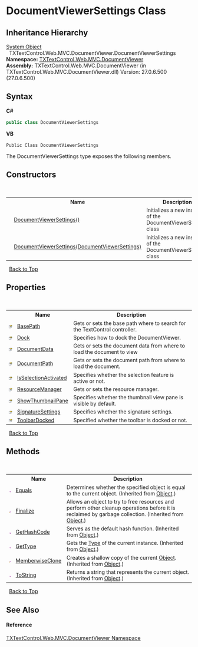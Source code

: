 # DocumentViewerSettings Class
 


## Inheritance Hierarchy
<a href="http://msdn2.microsoft.com/en-us/library/e5kfa45b" target="_blank">System.Object</a><br />&nbsp;&nbsp;TXTextControl.Web.MVC.DocumentViewer.DocumentViewerSettings<br />
**Namespace:**&nbsp;<a href="N_TXTextControl_Web_MVC_DocumentViewer">TXTextControl.Web.MVC.DocumentViewer</a><br />**Assembly:**&nbsp;TXTextControl.Web.MVC.DocumentViewer (in TXTextControl.Web.MVC.DocumentViewer.dll) Version: 27.0.6.500 (27.0.6.500)

## Syntax

**C#**<br />
``` C#
public class DocumentViewerSettings
```

**VB**<br />
``` VB
Public Class DocumentViewerSettings
```

The DocumentViewerSettings type exposes the following members.


## Constructors
&nbsp;<table><tr><th></th><th>Name</th><th>Description</th></tr><tr><td>![Public method](media/pubmethod.gif "Public method")</td><td><a href="M_TXTextControl_Web_MVC_DocumentViewer_DocumentViewerSettings__ctor">DocumentViewerSettings()</a></td><td>
Initializes a new instance of the DocumentViewerSettings class</td></tr><tr><td>![Public method](media/pubmethod.gif "Public method")</td><td><a href="M_TXTextControl_Web_MVC_DocumentViewer_DocumentViewerSettings__ctor_1">DocumentViewerSettings(DocumentViewerSettings)</a></td><td>
Initializes a new instance of the DocumentViewerSettings class</td></tr></table>&nbsp;
<a href="#documentviewersettings-class">Back to Top</a>

## Properties
&nbsp;<table><tr><th></th><th>Name</th><th>Description</th></tr><tr><td>![Public property](media/pubproperty.gif "Public property")</td><td><a href="P_TXTextControl_Web_MVC_DocumentViewer_DocumentViewerSettings_BasePath">BasePath</a></td><td>
Gets or sets the base path where to search for the TextControl controller.</td></tr><tr><td>![Public property](media/pubproperty.gif "Public property")</td><td><a href="P_TXTextControl_Web_MVC_DocumentViewer_DocumentViewerSettings_Dock">Dock</a></td><td>
Specifies how to dock the DocumentViewer.</td></tr><tr><td>![Public property](media/pubproperty.gif "Public property")</td><td><a href="P_TXTextControl_Web_MVC_DocumentViewer_DocumentViewerSettings_DocumentData">DocumentData</a></td><td>
Gets or sets the document data from where to load the document to view</td></tr><tr><td>![Public property](media/pubproperty.gif "Public property")</td><td><a href="P_TXTextControl_Web_MVC_DocumentViewer_DocumentViewerSettings_DocumentPath">DocumentPath</a></td><td>
Gets or sets the document path from where to load the document.</td></tr><tr><td>![Public property](media/pubproperty.gif "Public property")</td><td><a href="P_TXTextControl_Web_MVC_DocumentViewer_DocumentViewerSettings_IsSelectionActivated">IsSelectionActivated</a></td><td>
Specifies whether the selection feature is active or not.</td></tr><tr><td>![Public property](media/pubproperty.gif "Public property")</td><td><a href="P_TXTextControl_Web_MVC_DocumentViewer_DocumentViewerSettings_ResourceManager">ResourceManager</a></td><td>
Gets or sets the resource manager.</td></tr><tr><td>![Public property](media/pubproperty.gif "Public property")</td><td><a href="P_TXTextControl_Web_MVC_DocumentViewer_DocumentViewerSettings_ShowThumbnailPane">ShowThumbnailPane</a></td><td>
Specifies whether the thumbnail view pane is visible by default.</td></tr><tr><td>![Public property](media/pubproperty.gif "Public property")</td><td><a href="P_TXTextControl_Web_MVC_DocumentViewer_DocumentViewerSettings_SignatureSettings">SignatureSettings</a></td><td>
Specifies whether the signature settings.</td></tr><tr><td>![Public property](media/pubproperty.gif "Public property")</td><td><a href="P_TXTextControl_Web_MVC_DocumentViewer_DocumentViewerSettings_ToolbarDocked">ToolbarDocked</a></td><td>
Specified whether the toolbar is docked or not.</td></tr></table>&nbsp;
<a href="#documentviewersettings-class">Back to Top</a>

## Methods
&nbsp;<table><tr><th></th><th>Name</th><th>Description</th></tr><tr><td>![Public method](media/pubmethod.gif "Public method")</td><td><a href="http://msdn2.microsoft.com/en-us/library/bsc2ak47" target="_blank">Equals</a></td><td>
Determines whether the specified object is equal to the current object.
 (Inherited from <a href="http://msdn2.microsoft.com/en-us/library/e5kfa45b" target="_blank">Object</a>.)</td></tr><tr><td>![Protected method](media/protmethod.gif "Protected method")</td><td><a href="http://msdn2.microsoft.com/en-us/library/4k87zsw7" target="_blank">Finalize</a></td><td>
Allows an object to try to free resources and perform other cleanup operations before it is reclaimed by garbage collection.
 (Inherited from <a href="http://msdn2.microsoft.com/en-us/library/e5kfa45b" target="_blank">Object</a>.)</td></tr><tr><td>![Public method](media/pubmethod.gif "Public method")</td><td><a href="http://msdn2.microsoft.com/en-us/library/zdee4b3y" target="_blank">GetHashCode</a></td><td>
Serves as the default hash function.
 (Inherited from <a href="http://msdn2.microsoft.com/en-us/library/e5kfa45b" target="_blank">Object</a>.)</td></tr><tr><td>![Public method](media/pubmethod.gif "Public method")</td><td><a href="http://msdn2.microsoft.com/en-us/library/dfwy45w9" target="_blank">GetType</a></td><td>
Gets the <a href="http://msdn2.microsoft.com/en-us/library/42892f65" target="_blank">Type</a> of the current instance.
 (Inherited from <a href="http://msdn2.microsoft.com/en-us/library/e5kfa45b" target="_blank">Object</a>.)</td></tr><tr><td>![Protected method](media/protmethod.gif "Protected method")</td><td><a href="http://msdn2.microsoft.com/en-us/library/57ctke0a" target="_blank">MemberwiseClone</a></td><td>
Creates a shallow copy of the current <a href="http://msdn2.microsoft.com/en-us/library/e5kfa45b" target="_blank">Object</a>.
 (Inherited from <a href="http://msdn2.microsoft.com/en-us/library/e5kfa45b" target="_blank">Object</a>.)</td></tr><tr><td>![Public method](media/pubmethod.gif "Public method")</td><td><a href="http://msdn2.microsoft.com/en-us/library/7bxwbwt2" target="_blank">ToString</a></td><td>
Returns a string that represents the current object.
 (Inherited from <a href="http://msdn2.microsoft.com/en-us/library/e5kfa45b" target="_blank">Object</a>.)</td></tr></table>&nbsp;
<a href="#documentviewersettings-class">Back to Top</a>

## See Also


#### Reference
<a href="N_TXTextControl_Web_MVC_DocumentViewer">TXTextControl.Web.MVC.DocumentViewer Namespace</a><br />